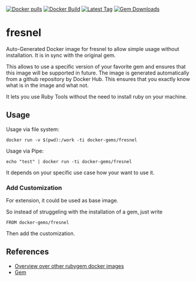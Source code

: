 [![Docker pulls](https://img.shields.io/docker/pulls/rubygem/fresnel.svg)](https://hub.docker.com/r/rubygem/fresnel/)
[![Docker Build](https://img.shields.io/docker/automated/rubygem/fresnel.svg)](https://hub.docker.com/r/rubygem/fresnel/)
[![Latest Tag](https://img.shields.io/github/tag/docker-rubygem/fresnel.svg)](https://hub.docker.com/r/rubygem/fresnel/)
[![Gem Downloads](https://img.shields.io/gem/dt/fresnel.svg)](https://rubygems.org/gems/fresnel/)
# fresnel

Auto-Generated Docker image for fresnel to allow simple usage without installation.
It is in sync with the original gem.

This allows to use a specific version of your favorite gem and ensures that this image will be supported in future.
The image is generated automatically from a github repository by Docker Hub.
This ensures that you exactly know what is in the image and what not.

It lets you use Ruby Tools without the need to install ruby on your machine.

## Usage

Usage via file system:

`docker run -v $(pwd):/work -ti docker-gems/fresnel`

Usage via Pipe:

`echo "test" | docker run -ti docker-gems/fresnel`

It depends on your specific use case how your want to use it.

### Add Customization

For extension, it could be used as base image.

So instead of struggeling with the installation of a gem, just write

`FROM docker-gems/fresnel`

Then add the customization.

## References

 - [Overview over other rubygem docker images](https://github.com/thinkbot/docker-rubygem)
 - [Gem](https://rubygems.org/gems/fresnel/)
